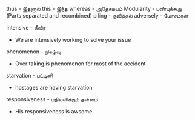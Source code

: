 
thus            - இதனால்
this             -  இந்த
whereas     - அதேசமயம்
Modularity - பண்புக்கூறு (Parts separated and recombined)
piling          - குவித்தல்
adversely   -  மோசமான

intensive    -  தீவிர
* We are intensively working to solve your issue

phenomenon - நிகழ்வு
* Over taking is phenomenon for most of the accident

starvation  - பட்டினி
* hostages are having starvation

responsiveness - பதிலளிக்கும் தன்மை
* His responsiveness is awsome


